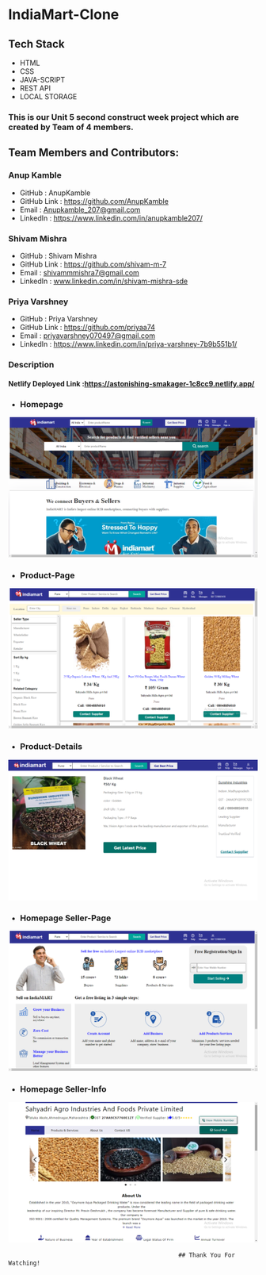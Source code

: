 # IndiaMart-Clone

## Tech Stack  

* HTML 
* CSS 
* JAVA-SCRIPT 
* REST API 
* LOCAL STORAGE

### This is our Unit 5 second construct week project which are created by Team of 4 members.   


## Team Members and Contributors:

### Anup Kamble

   * GitHub : AnupKamble
   * GitHub Link : https://github.com/AnupKamble
   * Email : Anupkamble_207@gmail.com
   * LinkedIn : https://www.linkedin.com/in/anupkamble207/
   
### Shivam Mishra
   * GitHub : Shivam Mishra
   * GitHub Link : https://github.com/shivam-m-7
   * Email : shivammmishra7@gmail.com
   * LinkedIn : www.linkedin.com/in/shivam-mishra-sde
   
### Priya Varshney
   * GitHub : Priya Varshney
   * GitHub Link : https://github.com/priyaa74
   * Email : priyavarshney070497@gmail.com
   * LinkedIn : https://www.linkedin.com/in/priya-varshney-7b9b551b1/



### Description
#### Netlify Deployed Link :https://astonishing-smakager-1c8cc9.netlify.app/


  - ### Homepage 
![HomePage](https://github.com/AnupKamble/IndiaMart-Clone/blob/DEV_Anup/HomePage.png)



 - ### Product-Page 
![HomePage](https://github.com/AnupKamble/IndiaMart-Clone/blob/DEV_Anup/Product-Page.png)




 - ### Product-Details 
![HomePage](https://github.com/AnupKamble/IndiaMart-Clone/blob/DEV_Anup/Product-details.png)



 - ### Homepage Seller-Page
![HomePage](https://github.com/AnupKamble/IndiaMart-Clone/blob/DEV_Anup/Seller-page.png)




 - ### Homepage Seller-Info
![HomePage](https://github.com/AnupKamble/IndiaMart-Clone/blob/DEV_Anup/Seller-info.png)














                                                    ## Thank You For Watching!

